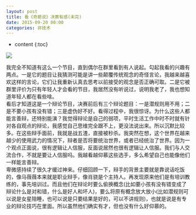 ```yaml
---
layout: post
title: 看《奇葩说》决赛有感(未完)
date: 2015-09-20 00:00
categories: 非技术
---
```


* content
{:toc}

![](https://github.com/HarmonyHu/harmonyhu.github.io/raw/master/_posts/images/qipashuo.jpg)  

我完全不知道有这么一个节目，直到偶尔在群里看到有人说起。勾起我看的兴趣有两点。一是它的题目让我猜测可能是讲一些颠覆传统观念的奇怪言论，我越来越喜欢这样的言论，它们让我重新认真去思考以前接受的观念是否正确可取。二是它被群里评价为只有年轻人才会看的节目，我居然没有听说过，说明我老了，我也想知道年轻人都在看些啥。  
看后才知道这是一个辩论节目，决赛前后有三个辩论题目：一是潜规则用不用；二是不要小孩有没有错；三是虚伪好不好。看得过程中，我很惊讶。为什么这些人都能言善辩，还特别能演？我觉得辩论是自己的弱项，平时生活工作中时不时就有针对各自观点的辩论，我感觉自己思维完全跟不上，更没法说出来。所以沉默比较多。在这些辩手面前，我就是战五渣，直接被秒杀。我突然在想，这个世界在越来越少的使用武力的情况下，辩者是否将要统治世界，或者已经统治了世界。因为一个观点正面说，很有逻辑让人信服，反面说居然也很有逻辑让人信服。我们与人交流合作，不就是要让人信服吗。我越看越仰慕这些选手，多么希望自己也能像他们一样能言善辩。  
卑微感持续了很久才缓过神来。仔细回顾一下，辩手的背景主要就是靠说话吃饭的，像马薇薇本来就是职业辩手，像肖骁是个主持人。再发现原来他们是有培训教练的，事先培训过。而且他们在辩论时要么偷换概念(比如要小孩有没有错变成了辩论什么是对和错，什么是好人和坏人)，要么将原有概念放大放小(比如潜规则可以说是女星陪睡，也可以说是只要结果是好的，可以不讲规则)，也就是说是有专业的辩论技巧在里面。所以虽然他们确实有才，但也没有什么好仰慕的。